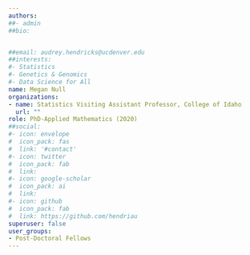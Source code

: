 ```yaml
---
authors:
##- admin
##bio: 


##email: audrey.hendricks@ucdenver.edu
##interests:
#- Statistics
#- Genetics & Genomics
#- Data Science for All
name: Megan Null
organizations:
- name: Statistics Visiting Assistant Professor, College of Idaho
  url: ""
role: PhD-Applied Mathematics (2020)
##social:
#- icon: envelope
#  icon_pack: fas
#  link: '#contact'
#- icon: twitter
#  icon_pack: fab
#  link: 
#- icon: google-scholar
#  icon_pack: ai
#  link: 
#- icon: github
#  icon_pack: fab
#  link: https://github.com/hendriau
superuser: false
user_groups:
- Post-Doctoral Fellows
---
```



